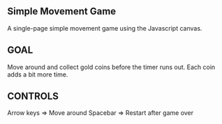 ## Simple Movement Game
A single-page simple movement game using the Javascript canvas.

## GOAL
Move around and collect gold coins before the timer runs out. Each coin adds a bit more time.

## CONTROLS
Arrow keys => Move around
Spacebar => Restart after game over
